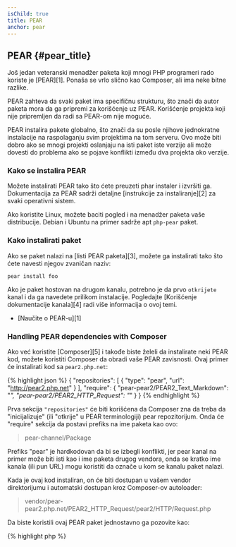 ```yaml
---
isChild: true
title: PEAR
anchor: pear
---
```


## PEAR {#pear_title}

Još jedan veteranski menadžer paketa koji mnogi PHP programeri rado koriste je [PEAR][1]. Ponaša se vrlo slično kao
Composer, ali ima neke bitne razlike.

PEAR zahteva da svaki paket ima specifičnu strukturu, što znači da autor paketa mora da ga pripremi za korišćenje uz
PEAR. Korišćenje projekta koji nije pripremljen da radi sa PEAR-om nije moguće.

PEAR instalira pakete globalno, što znači da su posle njihove jednokratne instalacije na raspolaganju svim projektima na
tom serveru. Ovo može biti dobro ako se mnogi projekti oslanjaju na isti paket iste verzije ali može dovesti do problema
ako se pojave konflikti između dva projekta oko verzije.

### Kako se instalira PEAR

Možete instalirati PEAR tako što ćete preuzeti phar instaler i izvršiti ga. Dokumentacija za PEAR sadrži detaljne
[instrukcije za instaliranje][2] za svaki operativni sistem.

Ako koristite Linux, možete baciti pogled i na menadžer paketa vaše distribucije. Debian i Ubuntu na primer sadrže apt
``php-pear`` paket.

### Kako instalirati paket

Ako se paket nalazi na [listi PEAR paketa][3], možete ga instalirati tako što ćete navesti njegov zvaničan naziv:

    pear install foo

Ako je paket hostovan na drugom kanalu, potrebno je da prvo `otkrijete` kanal i da ga navedete prilikom instalacije.
Pogledajte [Korišćenje dokumentacije kanala][4] radi više informacija o ovoj temi.

* [Naučite o PEAR-u][1]

### Handling PEAR dependencies with Composer

Ako već koristite [Composer][5] i takođe biste želeli da instalirate neki PEAR kod, možete koristiti
Composer da obradi vaše PEAR zavisnosti. Ovaj primer će instalirati kod sa `pear2.php.net`:

{% highlight json %}
{
    "repositories": [
        {
            "type": "pear",
            "url": "http://pear2.php.net"
        }
    ],
    "require": {
        "pear-pear2/PEAR2_Text_Markdown": "*",
        "pear-pear2/PEAR2_HTTP_Request": "*"
    }
}
{% endhighlight %}

Prva sekcija `"repositories"` će biti korišćena da Composer zna da treba da "inicijalizuje"
(ili "otkrije" u PEAR terminologiji) pear repozitorijum. Onda će "require" sekcija da postavi
prefiks na ime paketa kao ovo:

> pear-channel/Package

Prefiks "pear" je hardkodovan da bi se izbegli konflikti, jer pear kanal na primer može biti isti kao i ime paketa drugog vendora,
onda se kratko ime kanala (ili pun URL) mogu koristiti da označe u kom se kanalu paket nalazi.

Kada je ovaj kod instaliran, on će biti dostupan u vašem vendor direktorijumu i automatski
dostupan kroz Composer-ov autoloader:

> vendor/pear-pear2.php.net/PEAR2_HTTP_Request/pear2/HTTP/Request.php

Da biste koristili ovaj PEAR paket jednostavno ga pozovite kao:

{% highlight php %}
<?php
$request = new pear2\HTTP\Request();
{% endhighlight %}

* [Naučite više o upotrebi PEAR-a sa Composer-om][6]


[1]: http://pear.php.net/
[2]: http://pear.php.net/manual/en/installation.getting.php
[3]: http://pear.php.net/packages.php
[4]: http://pear.php.net/manual/en/guide.users.commandline.channels.php
[5]: /#composer_and_packagist
[6]: http://getcomposer.org/doc/05-repositories.md#pear
